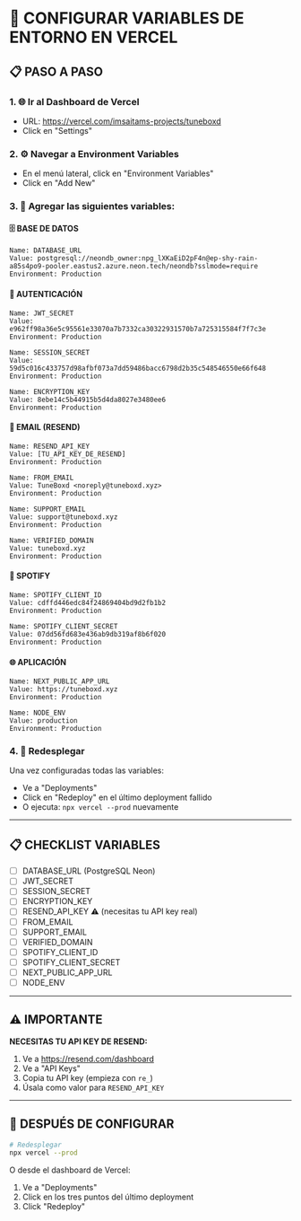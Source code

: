 # 🔐 CONFIGURAR VARIABLES DE ENTORNO EN VERCEL

## 📋 PASO A PASO

### 1. 🌐 Ir al Dashboard de Vercel
- URL: https://vercel.com/imsaitams-projects/tuneboxd
- Click en "Settings"

### 2. ⚙️ Navegar a Environment Variables
- En el menú lateral, click en "Environment Variables"
- Click en "Add New"

### 3. 📝 Agregar las siguientes variables:

#### 🗄️ BASE DE DATOS
```
Name: DATABASE_URL
Value: postgresql://neondb_owner:npg_lXKaEiD2pF4n@ep-shy-rain-a85s4po9-pooler.eastus2.azure.neon.tech/neondb?sslmode=require
Environment: Production
```

#### 🔐 AUTENTICACIÓN
```
Name: JWT_SECRET
Value: e962ff98a36e5c95561e33070a7b7332ca30322931570b7a725315584f7f7c3e
Environment: Production
```

```
Name: SESSION_SECRET
Value: 59d5c016c433757d98afbf073a7dd59486bacc6798d2b35c548546550e66f648
Environment: Production
```

```
Name: ENCRYPTION_KEY
Value: 8ebe14c5b44915b5d4da8027e3480ee6
Environment: Production
```

#### 📧 EMAIL (RESEND)
```
Name: RESEND_API_KEY
Value: [TU_API_KEY_DE_RESEND]
Environment: Production
```

```
Name: FROM_EMAIL
Value: TuneBoxd <noreply@tuneboxd.xyz>
Environment: Production
```

```
Name: SUPPORT_EMAIL
Value: support@tuneboxd.xyz
Environment: Production
```

```
Name: VERIFIED_DOMAIN
Value: tuneboxd.xyz
Environment: Production
```

#### 🎵 SPOTIFY
```
Name: SPOTIFY_CLIENT_ID
Value: cdffd446edc84f24869404bd9d2fb1b2
Environment: Production
```

```
Name: SPOTIFY_CLIENT_SECRET
Value: 07dd56fd683e436ab9db319af8b6f020
Environment: Production
```

#### 🌐 APLICACIÓN
```
Name: NEXT_PUBLIC_APP_URL
Value: https://tuneboxd.xyz
Environment: Production
```

```
Name: NODE_ENV
Value: production
Environment: Production
```

### 4. 🚀 Redesplegar
Una vez configuradas todas las variables:
- Ve a "Deployments"
- Click en "Redeploy" en el último deployment fallido
- O ejecuta: `npx vercel --prod` nuevamente

---

## 📋 CHECKLIST VARIABLES

- [ ] DATABASE_URL (PostgreSQL Neon)
- [ ] JWT_SECRET
- [ ] SESSION_SECRET  
- [ ] ENCRYPTION_KEY
- [ ] RESEND_API_KEY ⚠️ (necesitas tu API key real)
- [ ] FROM_EMAIL
- [ ] SUPPORT_EMAIL
- [ ] VERIFIED_DOMAIN
- [ ] SPOTIFY_CLIENT_ID
- [ ] SPOTIFY_CLIENT_SECRET
- [ ] NEXT_PUBLIC_APP_URL
- [ ] NODE_ENV

---

## ⚠️ IMPORTANTE

**NECESITAS TU API KEY DE RESEND:**
1. Ve a https://resend.com/dashboard
2. Ve a "API Keys"
3. Copia tu API key (empieza con `re_`)
4. Úsala como valor para `RESEND_API_KEY`

---

## 🔄 DESPUÉS DE CONFIGURAR

```bash
# Redesplegar
npx vercel --prod
```

O desde el dashboard de Vercel:
1. Ve a "Deployments"
2. Click en los tres puntos del último deployment
3. Click "Redeploy"
